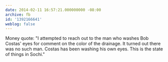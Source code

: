 ```yaml
---
date: 2014-02-11 16:57:21.000000000 -08:00
archive: fb
id: '1392166641'
weblog: false
---
```


Money quote: "I attempted to reach out to the man who washes Bob Costas' eyes for comment on the color of the drainage. It turned out there was no such man. Costas has been washing his own eyes. This is the state of things in Sochi."
